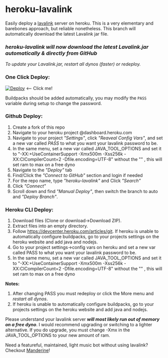 # heroku-lavalink
Easily deploy a [lavalink](https://github.com/freyacodes/Lavalink) server on heroku.
This is a very elementary and barebones approach, but reliable nonetheless.
This branch will automatically download the latest Lavalink jar file.

### *heroku-lavalink will now download the latest Lavalink.jar automatically & directly from GitHub*
*To update your Lavalink.jar, restart all dynos (faster) or redeploy.*

### One Click Deploy:
[![Deploy](https://www.herokucdn.com/deploy/button.svg)](https://heroku.com/deploy?template=https://github.com/KareemRS/heroku-lavalink/tree/auto) <-- Click me!

Buildpacks should be added automatically, you may modify the `PASS` variable during setup to change the password.

### Github Deploy:
1. Create a fork of this repo
2. Navigate to your heroku project @dashboard.heroku.com
3. Navigate to your project *"Settings"*, click *"Reaveal Config Vars"*, and set a new var called *PASS* to what you want your lavalink password to be.
4. In the same menu, set a new var called JAVA_TOOL_OPTIONS and set it to "-XX:+UseContainerSupport -Xmx500m -Xss256k -XX:CICompilerCount=2 -Dfile.encoding=UTF-8" without the "" , this will set ram to max on a free dyno
5. Navigate to the *"Deploy"* tab
6. Find/Click the *"Connect to GitHub"* section and login if needed
7. For the repo name, type *"heroku-lavalink"* and Click *"Search"*
8. Click *"Connect"* 
9. Scroll down and find *"Manual Deploy"*, then switch the branch to auto and *"Deploy Branch"*.

### Heroku CLI Deploy:
1. Download files (Clone or download->Download ZIP).
2. Extract files into an empty directory.
3. Follow https://devcenter.heroku.com/articles/git.
If heroku is unable to automatically configure buildpacks, go to your projects settings on the heroku website and add java and nodejs.
4. Go to your project settings->config vars on heroku and set a new var called PASS to what you want your lavalink password to be.
5. In the same menu, set a new var called JAVA_TOOL_OPTIONS and set it to "-XX:+UseContainerSupport -Xmx500m -Xss256k -XX:CICompilerCount=2 -Dfile.encoding=UTF-8" without the "" , this will set ram to max on a free dyno

**Notes:** 
1. After changing PASS you must redeploy or click the More menu and *restart all dynos*.
2. If heroku is unable to automatically configure buildpacks, go to your projects settings on the heroku website and add java and nodejs.

Please understand your lavalink server ***will most likely run out of memory on a free dyno***. I would recommend upgrading or switching to a lighter alternative. If you do upgrade, you must change -Xmx in the JAVA_TOOL_OPTIONS to your new amount of ram.

Need a featureful, maintained, light music bot without using lavalink?
Checkout [Manderine](https://github.com/karyeet/Mandarine)!
